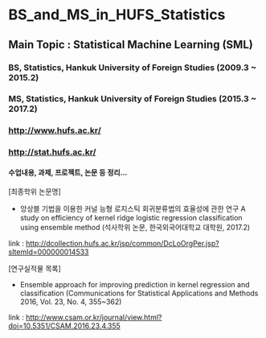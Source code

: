 # BS_and_MS_in_HUFS_Statistics 
## Main Topic : Statistical Machine Learning (SML) 

### BS, Statistics, Hankuk University of Foreign Studies (2009.3 ~ 2015.2) 
### MS, Statistics, Hankuk University of Foreign Studies (2015.3 ~ 2017.2)
### http://www.hufs.ac.kr/ 
### http://stat.hufs.ac.kr/


#### 수업내용, 과제, 프로젝트, 논문 등 정리...


[최종학위 논문명]

- 앙상블 기법을 이용한 커널 능형 로지스틱 회귀분류법의 효율성에 관한 연구 
  A study on efficiency of kernel ridge logistic regression classification using ensemble method
  (석사학위 논문, 한국외국어대학교 대학원, 2017.2)

link : http://dcollection.hufs.ac.kr/jsp/common/DcLoOrgPer.jsp?sItemId=000000014533

[연구실적물 목록]

- Ensemble approach for improving prediction in kernel regression and classification 
  (Communications for Statistical Applications and Methods 2016, Vol. 23, No. 4, 355~362)

link : http://www.csam.or.kr/journal/view.html?doi=10.5351/CSAM.2016.23.4.355
